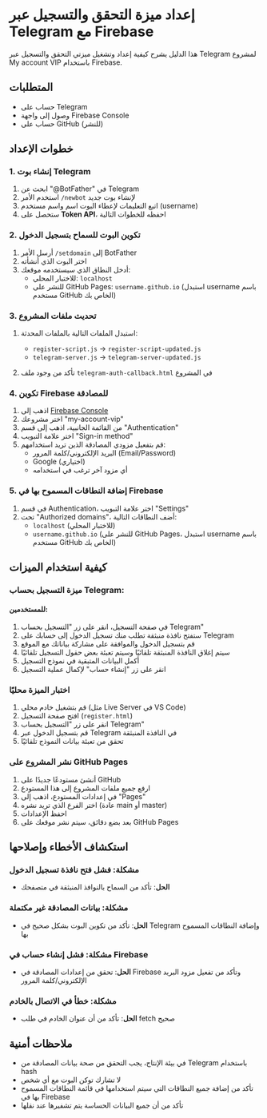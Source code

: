 
# إعداد ميزة التحقق والتسجيل عبر Telegram مع Firebase

هذا الدليل يشرح كيفية إعداد وتشغيل ميزتي التحقق والتسجيل عبر Telegram لمشروع My account VIP باستخدام Firebase.

## المتطلبات

- حساب على Telegram
- وصول إلى واجهة Firebase Console
- حساب على GitHub (للنشر)

## خطوات الإعداد

### 1. إنشاء بوت Telegram

1. ابحث عن "@BotFather" في Telegram
2. استخدم الأمر `/newbot` لإنشاء بوت جديد
3. اتبع التعليمات لإعطاء البوت اسم واسم مستخدم (username)
4. ستحصل على **Token API**، احفظه للخطوات التالية

### 2. تكوين البوت للسماح بتسجيل الدخول

1. أرسل الأمر `/setdomain` إلى BotFather
2. اختر البوت الذي أنشأته
3. أدخل النطاق الذي سيستخدمه موقعك:
   - للاختبار المحلي: `localhost`
   - للنشر على GitHub Pages: `username.github.io` (استبدل username باسم مستخدم GitHub الخاص بك)

### 3. تحديث ملفات المشروع

1. استبدل الملفات التالية بالملفات المحدثة:
   - `register-script.js` → `register-script-updated.js`
   - `telegram-server.js` → `telegram-server-updated.js`

2. تأكد من وجود ملف `telegram-auth-callback.html` في المشروع

### 4. تكوين Firebase للمصادقة

1. اذهب إلى [Firebase Console](https://console.firebase.google.com/)
2. اختر مشروعك "my-account-vip"
3. من القائمة الجانبية، اذهب إلى قسم "Authentication"
4. اختر علامة التبويب "Sign-in method"
5. قم بتفعيل مزودي المصادقة الذين تريد استخدامهم:
   - البريد الإلكتروني/كلمة المرور (Email/Password)
   - Google (اختياري)
   - أي مزود آخر ترغب في استخدامه

### 5. إضافة النطاقات المسموح بها في Firebase

1. في قسم Authentication، اختر علامة التبويب "Settings"
2. تحت "Authorized domains"، أضف النطاقات التالية:
   - `localhost` (للاختبار المحلي)
   - `username.github.io` (للنشر على GitHub Pages، استبدل username باسم مستخدم GitHub الخاص بك)

## كيفية استخدام الميزات

### ميزة التسجيل بحساب Telegram:

#### للمستخدمين:

1. في صفحة التسجيل، انقر على زر "التسجيل بحساب Telegram"
2. ستفتح نافذة منبثقة تطلب منك تسجيل الدخول إلى حسابك على Telegram
3. قم بتسجيل الدخول والموافقة على مشاركة بياناتك مع الموقع
4. سيتم إغلاق النافذة المنبثقة تلقائيًا وسيتم تعبئة بعض حقول التسجيل تلقائيًا
5. أكمل البيانات المتبقية في نموذج التسجيل
6. انقر على زر "إنشاء حساب" لإكمال عملية التسجيل

### اختبار الميزة محليًا

1. قم بتشغيل خادم محلي (مثل Live Server في VS Code)
2. افتح صفحة التسجيل (`register.html`)
3. انقر على زر "التسجيل بحساب Telegram"
4. قم بتسجيل الدخول عبر Telegram في النافذة المنبثقة
5. تحقق من تعبئة بيانات النموذج تلقائيًا

### نشر المشروع على GitHub Pages

1. أنشئ مستودعًا جديدًا على GitHub
2. ارفع جميع ملفات المشروع إلى هذا المستودع
3. في إعدادات المستودع، اذهب إلى "Pages"
4. اختر الفرع الذي تريد نشره (عادة main أو master)
5. احفظ الإعدادات
6. بعد بضع دقائق، سيتم نشر موقعك على GitHub Pages

## استكشاف الأخطاء وإصلاحها

### مشكلة: فشل فتح نافذة تسجيل الدخول
- **الحل**: تأكد من السماح بالنوافذ المنبثقة في متصفحك

### مشكلة: بيانات المصادقة غير مكتملة
- **الحل**: تأكد من تكوين البوت بشكل صحيح في Telegram وإضافة النطاقات المسموح بها

### مشكلة: فشل إنشاء حساب في Firebase
- **الحل**: تحقق من إعدادات المصادقة في Firebase وتأكد من تفعيل مزود البريد الإلكتروني/كلمة المرور

### مشكلة: خطأ في الاتصال بالخادم
- **الحل**: تأكد من أن عنوان الخادم في طلب fetch صحيح

## ملاحظات أمنية

- في بيئة الإنتاج، يجب التحقق من صحة بيانات المصادقة من Telegram باستخدام hash
- لا تشارك توكن البوت مع أي شخص
- تأكد من إضافة جميع النطاقات التي سيتم استخدامها في قائمة النطاقات المسموح بها في Firebase
- تأكد من أن جميع البيانات الحساسة يتم تشفيرها عند نقلها
